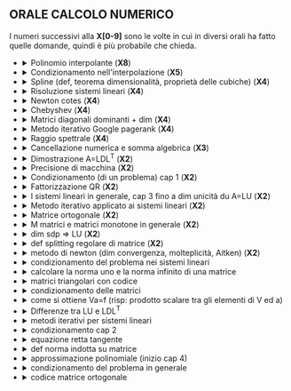 <!-- Add LaTeX support to Markdown
<script type="text/javascript"
  src="https://cdnjs.cloudflare.com/ajax/libs/mathjax/latest/MathJax.js?config=TeX-AMS_CHTML">
</script>
<script type="text/x-mathjax-config">
  MathJax.Hub.Config({
    tex2jax: {
      inlineMath: [['$','$'], ['\\(','\\)']],
      processEscapes: true},
      jax: ["input/TeX","input/MathML","input/AsciiMath","output/CommonHTML"],
      extensions: ["tex2jax.js","mml2jax.js","asciimath2jax.js","MathMenu.js","MathZoom.js","AssistiveMML.js", "[Contrib]/a11y/accessibility-menu.js"],
      TeX: {
      extensions: ["AMSmath.js","AMSsymbols.js","noErrors.js","noUndefined.js"],
      equationNumbers: {
      autoNumber: "AMS"
      }
    }
  });
</script>
 -->

## ORALE CALCOLO NUMERICO

I numeri successivi alla **X[0-9]** sono le volte in cui in diversi orali
ha fatto quelle domande, quindi è più probabile che chieda.

- <details><summary>Polinomio interpolante (<b>X8</b>)</summary>

  Ascisse tra di loro distinte:
  $$a \leq x_0 < x_1 < ... < x_n \leq b$$

  ### Definizione

  Un **_polinomio interpolate_** di $f(x)$ sulle ascisse, è $p(x_i) = f_i$, dove
  $f_i \equiv f(x_i)$, ed $i = 0,1,...,n$.

  ### Teorema 4.1 - Esistenza e unicità di $p(x)$

  Date le ascisse, esiste ed è unico il polinomio $p(x) \in \prod_n$ che
  soddisfa definizione di polinomio interpolante.

  ##### Dimostrazione

  Un generico $p(x) \in \prod_n$ avrà la seguente forma:
  $$p(x) = \sum_{k = 0}^n a_k x^k$$
  in cui coefficienti $\{a_k\}$ sono da determinare, in modo da soddisfare
  la definizione. Cosi facendo, si perviene al seguente sistema di equazioni
  lineari $Va = f$ in cui:

  $$
  \begin{pmatrix}
    x_0^0  & x_0^1  & ... & x_0^n  \\
    x_1^0  & x_1^1  & ... & x_1^n  \\
    \vdots & \vdots &     & \vdots \\
    x_n^0  & x_n^1  & ... & x_n^n
  \end{pmatrix},\ \ \ \ \
  a =
  \begin{pmatrix}
    a_0 \\
    a_1 \\
    \vdots \\
    a_n
  \end{pmatrix},\ \ \ \ \
  f =
  \begin{pmatrix}
    f_0 \\
    f_1 \\
    \vdots \\
    f_n
  \end{pmatrix}
  $$

  La matrice $V$ è una matrice di $Vandermonde$ (trasposta), che è univocamente
  definita dalle ascisse $\{x_i\}$. Una delle proprietà di essa è
  $$det(V) = \prod_{i > j}(x_i - x_j)$$
  Dato che le ascisse sono tra loro distante, allora $V$ risulta essere
  nonsingolare. Pertanto, esiste ed è unica la soluzione dei sistema lineare,
  ovvero esiste ed è unico il polinomio soddisfacente la definizione di
  **_polinomio interpolante_**

  </details>

- <details><summary>Condizionamento nell'interpolazione (<b>X5</b>)</summary>

  ### Condizionamento del problema della valutazione del polinomio interpolante

  Consideriamo che le ascisse come parametri fissati, riguardando le $f_i$ come
  gli unici dati di ingresso. In questo caso l'analisi di **_condizionamento_**
  verrà condotta sugli errori assoluti. Sono dunque:

  $$p(x)=\sum_{k=0}^n f_k L_{k n}(x)$$
  $$p'(x)=\sum_{k=0}^n f'_k L_{k n}(x)$$

  i polinomi interpolanti, esperessi nella forma di Lagrange, costruiti a
  partire dai dati esatti $f_i$ e quelli perturbati $f'_i$.
  Si ottiene pertanto:

  $$
  \begin{align*}
  |p(x) - p'(x)| & = {forma\ completa} = {si\ racoglie\ Lagrange} \\
  & \leq {|Lagrange|\ e\ |(f_k - f'_k)|} \\
  & \leq {si\ prende\ come\ costante\ il\ max_k(f_k - f'_k)} \\
  & = \{{\lambda\ =\ \sum\ Lagrange}\} \\
  & = {\lambda_n(x) * max_k(f_k - f'_k)}\\
  \end{align*}
  $$

  in qui $\lambda_n(x)$ è detta funzione di Lebesgue.

  $$||p - p'|| \leq ||\lambda_n|| * ||f - f'|| \equiv \Lambda_n * ||f - f'||$$

  La costante di Lebesgue $\Lambda_n$, che misura la massima amplificazione
  sul risultato dell'errore sui dati di ingresso, definisce, pertanto,
  il **_numero di condizionamento_** del problema,

  - $\Lambda_n \geq O(\log n) \rightarrow \infty$, per $n \rightarrow \infty$. Pertanto problema diventa
  progressivamente malcondizionato, al crescere di `n`.
  </details>

- <details><summary>Spline (def, teorema dimensionalità, proprietà delle cubiche) (<b>X4</b>)</summary>

  $C^{(k)}$ denota l'insieme delle funzioni $f: \R \rightarrow \R$ derivabili
  $k$ volte, con derivata $k$-esima continua. Ove necessario, il dominio di $f$
  può essere ristretto ad un particolare intervallo $[a, b] \subset \R$

  $$\Delta = \{a = x_0 < x_1 < ... < x_n = b\}$$

  ### Definizione

  La nuova funzione sarà una funzione _polinomiale_ a _tratti_. Più interpolante
  esattamente, se:

  1. $s_m(x) \in C^{m-1}$ sull'intervallo $[a,b]$, e inoltre,
  2. $s_m|_{[x_{i-1}, x_i]}(x) \in \prod_m,\ \ \ \ i = 1, ..., n$

  Allora diremo che $s_m(x)$ è una **_spline di grado m_** sulla partizione
  $\Delta$. Se, inoltre

  $$s_m(x_i) = f_i,\ \ \ \ \ i = 0, 1, ..., n$$

  Allora diremo che la **_spline_** interpola la funzione $f(x)$ nei nodi di
  tale partizione.

  ### Teorema (4.10)

  Se $s_m(x)$ è una spline di grado $m$ sulla partizione $\Delta$, allora
  $s'_m(x)$ è una spline di grado $m - 1$ sulla stessa partizione.

  ### Teorema (4.11?) dimensionalità

  L'insieme delle funzioni `spline` di grado $m$ definite sulla partizione
  ($\Delta$) è uno spazio vettoriale di dimensione $m + n$.

  Una conseguenza di questa teorema è che sono necessarie $m + n$ condizioni
  (indipendenti) per individuare univocamente la spline interpolante una
  funzione sulla partizione $\Delta$ assegnata.

  ### Proprieta delle spline cubiche

  1. Spline **naturale**
     $$s''_3(a) = 0,\ \ \ \ s''_3(b) = 0$$

  2. Spline **completa**
     $$s'_3(a) = f'(a),\ \ \ \ s'_3(b) = f'(b)$$

  3. Spline **periodica**
     $$s'_3(a) = s'_3(b),\ \ \ \ s''_3(a) = s''_3(b)$$

  - Condizioni **not-a-knot**
    In questo caso, per evitare altre 3 condizioni precedenti, basta che vale
    una di questi due (sono equivalenti, osservando che, in virtù del teorema
    4.10, $s'''_3|_{x_{t-1},x_t}(x) \in \prod_0$):
    - $$
      s'''_3|_{[x_0,x_1]}(x_1) = s'''_3|_{[x_1,x_2]}(x_1),\ \ \ \ \
      s'''_3|_{[x_{n-2},x_{n-1}]}(x_{n-1}) = s'''_3|_{[x_{n-1},x_{n}]}(x_{n-1})
      $$
    - $$
      \frac{s''_3(x_1) - s''_3(x_0)}{x_1 - x_0} \
      = \frac{s''_3(x_2) - s''_3(x_1)}{x_2 - x_1},\ \ \ \ \
      \frac{s''_3(x_{n-1}) - s''_3(x_{n-2})}{x_{n-1} - x_{n-2}} \
      = \frac{s''_3(x_n) - s''_3(x_{n-1})}{x_n - x_{n-1}}
      $$

  </details>

- <details><summary>Risoluzione sistemi lineari (<b>X4</b>)</summary>

  ### Sistemi lineari

  E noto che tali sistemi possono essere scritti nella forma $A x = b$.
  Dove $A = (a_{ij}) \in \R^{m \times n}$ è la matrice dei coefficienti,
  $b = (b_i) \in \R^m$ è il vettore dei termini noti e, infine,
  $x = (x_i) \in \R^n$ è il vettore delle incognite.
  Pertatno, la soluzione del sistema lineare esiste ed è unica
  $$x = A^{-1}b$$
  Tuttavia, questa espressione formale della soluzione non induce,
  generalmente, un metodo di risoluzione efficiente.

  Nella trattazione seguente sarà sempre assunto che $m > n$ e, inoltre,
  che la matrice $A$ abbia rango massimo, ovvero $rank(A) = n$. Queste
  assunzioni coprono una significativa parte dei problemi che derivano
  dalle applicazioni.

  ### Casi semplici

  1. Matrici diagonali
     - $x_i = \frac{b_i}{a_{ii}}$
     - $n$ flop
     - $n$ spazio
  2. Matrici triangolari
     - $x_i = \frac{b_i - \sum_{j=1}^{i-1}(a_{ij} x_j)}{a_{nn}}$
     - $\sim n^2$ flop
     - $\frac{n^2}{2}$ spazio
  3. Matrici ortogonali
     - $x = A^T b$, in matrici ortogonali $A^{-1} = A^T$
     - $2n^2$ flop
     - $n^2$ spazio

  ### Fattorizazione

  Idea base ottenere una fattorizzazione della matrice di coeficienti
  $A = F_1 * F_2 * ... * F_k$ con $F_i \in R^{n \times n}$
  dove i fattori ($F_i$) sono matrici nonsingolari. Soluzione può
  essere calcolato, risolvendo seguenti sistemi lineari:

  $$F_1 * x_1 = b$$
  $$F_2 * x_2 = x_1$$
  $$...$$
  $$F_k * x_k = x_{k-1}$$
  $$x \equiv x_k$$

  Acluni metodi di fattorizzazione:

  - $LU$
  - $QR$
  - $LDL^T$ per simmettriche definite positive

   </details>

- <details><summary>Newton cotes (<b>X4</b>)</summary>

  Si considera l'approssimazione di $f(x)$ fornita dal polinomio interpolante
  su $n+1$ ascisse equidistanti.

  $$p(x_i) = f(x_i),\ \ \ \ i = 0, 1, ..., n$$
  $$x_i = a + i * h,\ \ \ \ h = \frac{b - a}{n}$$

  Considerando la forma di Lagrange di polinomio, si ha:

  $$
  \\
  I(f) \approx \int_a^b \sum_{k=0}^{n}(f_k L_{kn}(x))dx\
  =\sum_{k=0}^n(f_k \int_a^b L_{kn}(x)dx\\
  = h \sum_{k=0}^n(f_k \int_a^b \prod_{j=0,j!=k}^{n}\frac{t - j}{k - j}dt)\\
  $$

  Nel ultimo passaggio utilizzata la trasformazione $x_t = a + th$.
  Pertanto la formula è
  $$I_n(f) \equiv \frac{b - a}{n} \sum_{k=0}^n(c_{kn} * f_k)$$
  in cui
  $$c_{kn} = \int_a^b\prod_{j=0,j!=k}^{n}\frac{t - j}{k - j}dt,\ \ \ \ k = 0, 1, ..., n$$
  definisce l'approssimazione di $I(f)$ cercata. Essa difinisce la generica
  _**formula di quadratura** di Newton-Cotes_.

  Si distinguano casi:

  - $n = 1$ allora è la _formula dei trapezi_
  - $n = 2$ allora è la _formula di Simpson_
  </details>

- <details><summary>Chebyshev (<b>X4</b>)</summary>

  ### Definizione

  $$T_0(x) \equiv 1$$
  $$T_1(x) = x$$
  $$T_{k+1}(x) = 2xT_k(x) - T_{k - 1}(x),\ \ \ \ k = 1, 2, ...$$

  1. $T_k(x)$ è un polinomio di grado esatto $k$,
  2. Il coefficiente principale di $T_k(x)$ è $2^{k - 1},\ \ \ \ k = 1, 2, ...$
  3. La famiglia di polinomi {$\^T_k$}, in cui
     $$\^T_0(x) = T_0(x),\ \ \ \ \^T_k(x) = 2^{1 - k}T_k(x),\ \ \ \ k = 1, 2, ...$$
  4. Ponendo $x = \cos \theta,\ \ \ \ \theta \in [0,\pi].$ per parametrizzare
     i punti dell'intervallo [-1,1] rispetto a $\theta$, e considerando che
     $\cos(k\theta+\theta) + \cos(k\theta-\theta) = 2\cos(k\theta)\cos(\theta)$,
     si ottiente:
     $$T_k(x) \equiv T_k(\cos(\theta)) = \cos(k\theta),\ \ \ \ k = 0, 1, ...$$

  ### Gli zeri

  Gli zeri di $T_k(x)$, tra loro tutti distinti, sono dati da:
  $$x_{i}^{(k)} = \cos\left(\frac{(2i + 1)\pi}{2k}\right), \ \ \ \ i = 0, 1, ..., k - 1$$

  Inoltre, la costante di Legesgue è $\Lambda_n \approx \frac{2}{\pi}\log n$

  </details>

- <details><summary>Matrici diagonali dominanti + dim (<b>X4</b>)</summary>

  ### Definizione

  Data una matrice $A = (a\_{ij}) \in \R^{x \times n}, si dice che essa è:

  - diagonale dominate per righe se
    $$|a_{ii}| > \sum_{j \neq i}|a_{ij}|,\ \ \ \ i = 1, ..., n$$
  - diagonale dominate per colonne se
    $$|a_{ii}| > \sum_{j \neq i}|a_{ji}|,\ \ \ \ i = 1, ..., n$$

  ### Lemma 3.4

  Se una matrice $A$ è diagonale dominante per righe (rispettiva-mente, per colonne), allora tali sono tutte le sui sotto matrici principali.

  ##### Dimostrazione lemma 3.4

  Dalla definizione di sottomatrici principali, si ha che tali sono quelli che
  alla diagonale principale hanno elementi che sono anche elementi di diagonale
  principale di martrice sorgente.

  Dalla definizione di sottomatrici principale è ovvio che righe e collone di
  matrice sorgente non cambiano tranne perdere elementi, ma questo significa
  che somma di valori assoluti diminuisce o rimane uguale (in caso elementi
  nulli), ma valore di elementi in diagonale rimane sempre stesso.

  ### Lemma 3.5

  Una matrice $A$ è diagonale dominate per riche (rispettivamente, per colonne)
  se e solo se $A^T$ è diagonale dominante per colonne(rispettivamente, per righe)

  ##### Dimostrazione lemma 3.5

  Questo è ovvio, dato che matrice trasposta nient'altro che la matrice sorgente
  con collone fatti di righe, e righe fatte di collone, questo significa che
  solamente elementi in prindcipale diagonale rimangono uguali, ma da qui
  è ovvio che se matrice principale è diagonale dominante per righe (colonne),
  allora sua trasposta sarà diagonale dominate per colonne (righe).
  </details>

- <details><summary id="google-pagerank">Metodo iterativo Google pagerank (<b>X4</b>)</summary>

  Prolbema può essere riformulata in seguente sistema lineare:
  $$A\^x \equiv (I - pS)\^x = \frac{1-p}{n}e \equiv b$$
  Dalla dimensione di $A$ è impensabile applicare la fattorizzazione diretta.
  La matrice $A$ ha una importate caratteristica, essere scritta in forma:
  $$A = I - B,\ \ \ \ B \geq 0,\ \ \ \ \rho(B) < 1$$
  Infatti, nel nostro caso, $S \geq 0$, $\rho(S) = 1$ e $p < 1$.

  ### Splitting regolari di matrici

  $$M^{-1} \geq 0,\ \ \ \ N \geq 0$$

  ### Lemma 6.1

  Siano $A, B \in \R^{n \times n}$, $A \geq B \geq 0$. Allora
  $A^i \geq B^i \geq 0$, $i \geq 0$.

  ### Lemma 6.2

  Siano $A, B \in \R^{n \times n}$, $A \geq B \geq 0$. Allora
  $\rho(A) \geq \rho(B)$.

  ### Criterio di arresto

  $$r_k = Ax_k - b$$

  ### I metodi di Jacobi e Gauss-Seidel

  $$A = D - L - U$$
  in cui:

  - $D$ è diagonale;
  - $L$ è strettamente triangolare inferiore;
  - $U$ è strettamente triangolare superiore.

  </details>

- <details><summary id="raggio-spettrale">Raggio spettrale (<b>X4</b>)</summary>

  $$ \^x = (H + v \Delta^T)\^x \equiv S\^x,$$
  dove
  $$v = \frac{1}{n}e,\ \ \ \ e = (1, ..., 1)^T \in \R^n.$$

  ### Teorema 6.1

  La matrice $S$ definita prima soddisfa le seguenti proprietà (e
  disuguaglianze si intendono valere per ogni elemento):

  1. $S \leq 0$;
  2. $e^T S = e^T$;
  3. $\lambda = 1$ è il **_raggio spettrale_** di $S$.

  ### Dimostrazione

  La dimostrazione dei primi due punti è immediata. Riguardo al'ultimo punto,
  osserviamo che dal secondo segue che $\lambda = 1$ è autovalore di $S^T$ e,
  quindi, di $S$. Osservando che $p(S) \leq \|S\|$ per ogni norma indotta su
  matrice, la tesi si completa in virtù del punto $1$, da cui si ottiene:
  $1 = \|e^T S\|_{\infty} = \|S\|_1$.

  </details>

- <details><summary>Cancellazione numerica e somma algebrica (<b>X3</b>)</summary>

  **_Cancellazione numerica_** è la conseguenza più grave della rappresentazione
  con precisione finita dei numeri reali all'interno di un calcolatore.

  Tale fenomeno consiste nella perdita di cifre significative, dovuta a un'operazione di sottrazione tra due numeri "quasi uguali". Il termine "quasi uguali", indica che i due operandi hanno le prime $t$ cifre uguali con $t \in \N$, $t > 0$.

  Con **_somma algebrica_** si intende l'operazione di addizione o sottrazione di
  numeri complessi (quindi anche reali e a maggior ragione anche interi).

  Il problema è quello di stuidare il condizionamento di
  $$y = x_1 + x_2,\ \ \ \ x_1, x_2 \in \R,\ \ \ \ x_1 + x_2 \neq 0$$
  Denotando con $\varepsilon_1$ e $\varepsilon_2$ gli errori relativi sui dati
  iniziali, ed assumendo che nessun nuovo errore venga introdotto nel calcoli,
  si ottiene:

  $$
  y(1 + \varepsilon_y) = x_1(1 + \varepsilon_1) + x_2(1 + \varepsilon_2)\
  = x_1 + x_2 + x_1\varepsilon_1 + x_2\varepsilon_2
  $$

  Si ricava:

  $$
  |\varepsilon_y| \leq \frac{|x_1| + |x_2|}{|x_1 + x_2|}\varepsilon_x\
  \equiv \kappa \varepsilon_x,\ \ \ \ \varepsilon_x\
  = max\{|\varepsilon_1|, |\varepsilon_2|\}
  $$

  </details>

- <details><summary>Dimostrazione A=LDL<sup>T</sup> (<b>X2</b>)</summary>

  ### Matrice simmetrica definita positiva

  Una matrice $A \in \R^{n \times n}$ è sdp se è simmetrica (cioè, $A = A^T$) e,
  per ogni $x \in \R^n$, $x \neq 0$, risulta $x^T A x > 0$

  #### Lemma 3.7

  Tutte le sottomatrici principali di una matrice sdp sono sdp.

  #### Lemma 3.8

  Una matrice sdp è nonsingolare.

  ### Teorema 3.4

  Se $A$ è sdp, allora è fattorizzabile $LU$.

  ### Teorema 3.5

  Gli elementi diagonali di una matrice sdp sono positivi.

  ### Teorema 3.6

  A è sdp se e solo se
  $$A = LDL^T$$
  Dove

  - $L$ triangolare inferiore a diagonale unitaria.
  - $D$ diagonale con elementi diagonali positivi.

  ### Dimostrazione

  $A$ è fattorizzabile $LU$. Inoltre il fattore $U$ può essere scritto
  nella forma
  $$U = D\^U$$
  con $D$ diagonale e $\^U$ triangolare superiore a diagonale unitaria.
  Essendo, inoltre $A = A^T$, segue pertanto che:
  $$LD\^U = A = A^T = (LD\^U)^T = \^U^T D L^T$$
  Per l'unicità della fattorizzazione $LU$, essendo $\^U^T$ triangolare
  inferiore a diagonale unitaria e $D L^T$ triangolare superiore, segue quindi
  che $\^U^T = L$. Pertanto la fattorizzazione di teorema è ben definita.
  Rimane da dimostrare che gli elementi diagonali di $D$ sono positivi. In
  virtù del Teorema 3.5, basta dimostrare che $D$ è sdp. Evidentemente, $D$
  è simmetrica. Inoltre, comunque si fissi $x \neq 0$, esiste ed è unico il
  vettore $y \neq 0$ tale che $L^T y = x$. Segue pertanto che
  $$x^T D x = (L^T y)^T D (L^T y) = y^T LDL^T y = y^T A y > 0$$
  essendo $A$ sdp

  </details>

- <details><summary>Precisione di macchina (<b>X2</b>)</summary>

  ### Teorema 1.3

  Il più piccolo ed il più grand (in valore assoluto), tra i numeri di
  macchina diversi da 0, sono rispettivamente dati da:

  $$
  \begin{align*}
    &r_1 = b^{-v},\\ &r_2 = (1 - b^{-m})b^{\varphi},\ \ \ \ \varphi = b^s - v
  \end{align*}
  $$

  Numeri di machina sono $L = [-r_2, -r_1]\cup\{0\}\cup[r_1, r_2]$

  ### Teorema 1.4

  Se $x \in L$, $x \neq 0$, allora
  $$fl(x) = x(1 + \varepsilon_x),\ \ \ \ |\varepsilon_x| \leq u$$
  dove

  $$
  u = \begin{cases}
      b^{1-m},\ in\ caso\ di\ troncamento,\\
      \frac{1}{2} b^{1-m},\ in\ caso\ di\ arrotondamento
  \end{cases}
  $$

  ##### Dimostrazione

  La **_precisione di macchina_** è definita da quantità $u$ in Teorema 1.4

  </details>

- <details><summary>Condizionamento (di un problema) cap 1 (<b>X2</b>)</summary>

  $$
  |\varepsilon_y| \approx \left| f'(x)\frac{x}{y}\right| |\varepsilon_x|\
  \equiv \kappa |\varepsilon_x|
  $$

  Il fattore di amplificazione $\kappa$, che misura di quanto gli errori
  iniziali possono amplificarsi sul risultato finale, è denominato
  **_numero di condizione_** del problema.

  In generale, si distinguono i seguenti casi significativi:

  - $\kappa \approx 1$: gli errori sul risultato finale cono dello stesso
    ordine di quelli iniziali. In tal caso il problema si dice
    **ben condizionato**
  - $\kappa \gg 1$: gli errori sul risultato finale possono essere assai più
    grandi degli errori iniziali. In questo caso, il problema si dice
    **malcondizionato**

  Osservare che:

  <!-- 1. nel caso in cui si utilizzi una precisione di macchina $u$ e si abbia
     $\kappa \approx u^{-1}$, qualunque risultato sarà privo di significato -->

  </details>

- <details><summary>Fattorizzazione QR (<b>X2</b>)</summary>

  $$Ax = b,\ \ \ \ A \in \R^{m \times n},\ \ \ \ m > n \equiv rank(A)$$

  ### Teorema 3.8

  Data la matrice $A$, esistono:

  - $Q \in \R^{m \times m}$, ortogonale
  - $\^R \in \R^{n \times n}$, triangolare superiore e non singolare

  tali che:
  $$A = QR \equiv Q\binom{\^R}{O}$$

  </details>

- <details><summary>I sistemi lineari in generale, cap 3 fino a dim unicità du A=LU (<b>X2</b>)</summary>
  </details>
- <details><summary>Metodo iterativo applicato ai sistemi lineari (<b>X2</b>)</summary>

  <a href="#google-pagerank">Google pagerank</a>

  <a href="#raggio-spettrale">Raggio spettrale</a>

  </details>

- <details><summary>Matrice ortogonale (<b>X2</b>)</summary>

  **_Matrice ortogonale_** è una matrice invertibile tale che la sua trasposta coincide con la sua inversa.

  </details>

- <details><summary>M matrici e matrici monotone in generale (<b>X2</b>)</summary>

  Le $M$-matrici sono particolari matrici $monotone$, in quanto, se $A$ è una
  $M$-matrice allora
  $$Ax \leq C\ \ \ \ \Rightarrow\ \ \ \ I \leq A^{-1}C.\ I \leq CA^{-1}$$
  dove, al solito, le diseguaglianze si intendono elemento per elemento.

  <a href="#google-pagerank">Google pagerank</a>

  <a href="#raggio-spettrale">Raggio spettrale</a>

  </details>

- <details><summary>dim sdp &rArr; LU (<b>X2</b>)</summary>
  </details>
- <details><summary>def splitting regolare di matrice (<b>X2</b>)</summary>
  </details>
- <details><summary>metodo di newton (dim convergenza, molteplicità, Aitken) (<b>X2</b>)</summa
  ry></details>
- <details><summary>condizionamento del problema nei sistemi lineari</summary>
  </details>
- <details><summary>calcolare la norma uno e la norma infinito di una matrice</summary>
  </details>
- <details><summary>matrici triangolari con codice</summary>
  </details>
- <details><summary>condizionamento delle matrici</summary>
  </details>
- <details><summary>come si ottiene Va=f (risp: prodotto scalare tra gli elementi di V ed a)</summary>
  </details>
- <details><summary>Differenze tra LU e LDL<sup>T</sup></summary>

  ### LU

  Se la matrice A può essere scritta come il prodotto di due fattori
  $$A = LU$$
  con $L$ triangolare inferiore a diagonale unitaria, e $U$ triangolare
  superiore, allora si dice che fattorizzabile LU.

  #### Teorema 3.1 Unicità della fattorizzazione $LU$

  Se la fattorizzazione esiste e A è nonsingolare, allora essa è unica

  ##### Dimostrazione

  Infatti, se $A = L_1 U_1 = L_2 U_2$ fossero due fattorizzazioni $LU$ di $A$
  allora seguirebbe che
  $$0 \neq det(A) = det(L_2 U_2) = det(L_2)det(U_2) = det(U_2)$$
  Pertanto $U_2$ è nonsingolare e, quindi,
  $$L_1^{-1}L_2 = U_1 U_2^{-1} \equiv D$$
  Tuttavia, essendo $L_1^{-1}L_2$ triangolare inferiore e $U_1 U_2^{-1}$
  triangolare superiore, segue che $D$ è diagonale. Inoltre, essendo la
  diagonale di $L_1^{-1}L_2$ unitaria, tale è anche quella di $D$, ovvero
  $D = I$. Discende quindi immediatamente che $L_1 = L_2$ e $U_1 = U_2$
  $.\square$

  #### Teorema 3.1 Unicità della fattorizzazione $LU$

  Se $A$ è nonsingolare, fattorizzazione esiste se e solo se tutti i minori
  principali di $A$ sono non nulli.

  Per definire le $L$ e $U$ dobbiamo applicare metodo di eliminazione
  di Gauss ([1](https://www.youmath.it/lezioni/algebra-lineare/matrici-e-vettori/831-eliminazione-di-gauss.html),
  [2](https://it.wikipedia.org/wiki/Metodo_di_eliminazione_di_Gauss)), con

  $$
  g_i \equiv \frac{1}{a_{ii}^{(i)}}\
  (0, ..., 0, a_{i+1,i}^{(i)}, ..., a_{ni}^{(i)})^T
  $$

  $$
  L = \begin{pmatrix}
    1      & 0      & \cdots    & 0      \\
    g_{21} & 1      & \ddots    & \vdots \\
    \vdots & \ddots & \ddots    & 0      \\
    g_{n1} & \cdots & g_{n,n-1} & 1
  \end{pmatrix},\ \ \ \ \
  U = \begin{pmatrix}
    a_{11}^{(1)} & \cdots &                     & a_{1n}^{(1)}       \\
    0            & \ddots &                     & \vdots             \\
    \vdots       & \ddots & a_{n-1,n-1}^{(n)-1} & a_{n-1, n}^{(n-1)} \\
    0            & \cdots & 0                   & a_{nn}^{(n)}
  \end{pmatrix}
  $$

  ### LDL<sup>T</sup>

  Per ottenere $D$ basta prendere elementi diagonali di $U$ in $LU$

  $$
  L = \begin{pmatrix}
    1      & 0      & \cdots    & 0      \\
    g_{21} & 1      & \ddots    & \vdots \\
    \vdots & \ddots & \ddots    & 0      \\
    g_{n1} & \cdots & g_{n,n-1} & 1
  \end{pmatrix},\ \ \ \ \
  D = \begin{pmatrix}
    a_{11}^{(1)} & 0      & \cdots              & 0            \\
    0            & \ddots & \ddots              & \vdots       \\
    \vdots       & \ddots & a_{n-1,n-1}^{(n)-1} & 0            \\
    0            & \cdots & 0                   & a_{nn}^{(n)}
  \end{pmatrix}
  $$

  [Come funziona](https://yewtu.be/watch?v=8JdJoc3HMA8).

  </details>

- <details><summary>metodi iterativi per sistemi lineari</summary>
  </details>
- <details><summary>condizionamento cap 2</summary>
  </details>
- <details><summary>equazione retta tangente</summary>
  </details>
- <details><summary>def norma indotta su matrice</summary>
  </details>
- <details><summary>approssimazione polinomiale (inizio cap 4)</summary>
  </details>
- <details><summary>condizionamento del problema in generale</summary>
  </details>
- <details><summary>codice matrice ortogonale</summary>
  </details>
